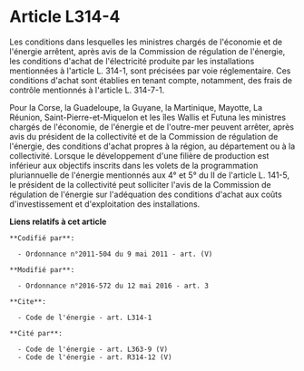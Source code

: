 # Article L314-4

Les conditions dans lesquelles les ministres chargés de l'économie et de l'énergie arrêtent, après avis de la Commission de
régulation de l'énergie, les conditions d'achat de l'électricité produite par les installations mentionnées à l'article L.
314-1, sont précisées par voie réglementaire. Ces conditions d'achat sont établies en tenant compte, notamment, des frais de
contrôle mentionnés à l'article L. 314-7-1. 

Pour la Corse, la Guadeloupe, la Guyane, la Martinique, Mayotte,          La Réunion, Saint-Pierre-et-Miquelon et les îles
Wallis et Futuna  les ministres chargés de l'économie, de l'énergie et de l'outre-mer peuvent arrêter, après avis du
président de la collectivité et de la Commission de régulation de l'énergie, des conditions d'achat propres à la région, au
département ou à la collectivité. Lorsque le développement d'une filière de production est inférieur aux objectifs inscrits
dans les volets de la programmation pluriannuelle de l'énergie mentionnés aux 4° et 5° du II de l'article L. 141-5, le
président de la collectivité peut solliciter l'avis de la Commission de régulation de l'énergie sur l'adéquation des
conditions d'achat aux coûts d'investissement et d'exploitation des installations.

**Liens relatifs à cet article**

	**Codifié par**:

	  - Ordonnance n°2011-504 du 9 mai 2011 - art. (V)

	**Modifié par**:

	  - Ordonnance n°2016-572 du 12 mai 2016 - art. 3

	**Cite**:

	  - Code de l'énergie - art. L314-1

	**Cité par**:

	  - Code de l'énergie - art. L363-9 (V)
	  - Code de l'énergie - art. R314-12 (V)
